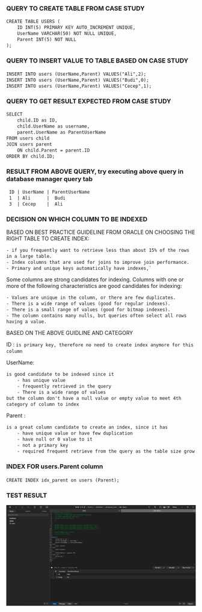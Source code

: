 
### QUERY TO CREATE TABLE FROM CASE STUDY
	CREATE TABLE USERS (
		ID INT(5) PRIMARY KEY AUTO_INCREMENT UNIQUE,
		UserName VARCHAR(50) NOT NULL UNIQUE,
		Parent INT(5) NOT NULL
	);

### QUERY TO INSERT VALUE TO TABLE BASED ON CASE STUDY
	INSERT INTO users (UserName,Parent) VALUES("Ali",2);
	INSERT INTO users (UserName,Parent) VALUES("Budi",0);
	INSERT INTO users (UserName,Parent) VALUES("Cecep",1);




### QUERY TO GET RESULT EXPECTED FROM CASE STUDY  
	SELECT
		child.ID as ID,
		child.UserName as username,
		parent.UserName as ParentUserName
	FROM users child
	JOIN users parent
		ON child.Parent = parent.ID
	ORDER BY child.ID;


### RESULT FROM ABOVE QUERY, try executing above query in database manager query tab

	 ID | UserName | ParentUserName
	 1  | Ali      |  Budi 
	 3  | Cecep    |  Ali



### DECISION ON WHICH COLUMN TO BE INDEXED

 BASED ON BEST PRACTICE GUIDELINE FROM ORACLE ON CHOOSING THE RIGHT TABLE TO CREATE INDEX:

	- if you frequently want to retrieve less than about 15% of the rows in a large table.
	- Index columns that are used for joins to improve join performance.
	- Primary and unique keys automatically have indexes,`

 Some columns are strong candidates for indexing. Columns with one or more of the following characteristics are good candidates for indexing:

	- Values are unique in the column, or there are few duplicates.
    - There is a wide range of values (good for regular indexes).
    - There is a small range of values (good for bitmap indexes).
	- The column contains many nulls, but queries often select all rows having a value.

BASED ON THE ABOVE GUIDLINE AND CATEGORY

   ID : 
   `is primary key, therefore no need to create index anymore for this column`

   UserName: 

  	is good candidate to be indexed since it
		- has unique value
		- frequently retrieved in the query
		- There is a wide range of values 
	but the column don't have a null value or empty value to meet 4th category of column to index

  Parent :
	 	
	is a great column candidate to create an index, since it has 
		- have unique value or have few duplication
		- have null or 0 value to it 
		- not a primary key
		- required frequent retrieve from the query as the table size grow

### INDEX FOR users.Parent column

``CREATE INDEX idx_parent
on users (Parent);``

### TEST RESULT

![alt text](./RESULT.png)